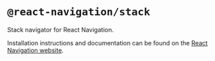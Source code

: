 # `@react-navigation/stack`

Stack navigator for React Navigation.

Installation instructions and documentation can be found on the [React Navigation website](https://reactnavigation.org/docs/6.x/stack-navigator/).
